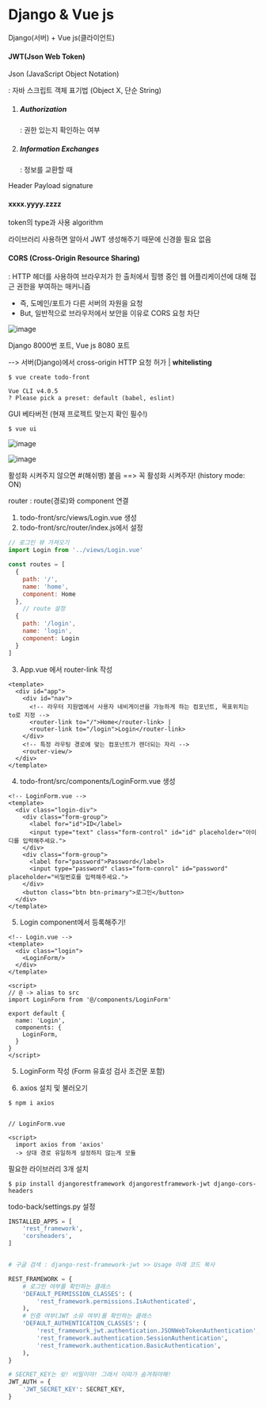 # Django & Vue js

Django(서버) + Vue js(클라이언트)

#### JWT(Json Web Token)

Json (JavaScript Object Notation)

: 자바 스크립트 객체 표기법 (Object X, 단순 String)



1. ##### Authorization

   : 권한 있는지 확인하는 여부

2. ##### Information Exchanges

   : 정보를 교환할 때



Header Payload signature

####    xxxx.yyyy.zzzz

token의 type과 사용 algorithm



라이브러리 사용하면 알아서 JWT 생성해주기 때문에 신경쓸 필요 없음



#### CORS (Cross-Origin Resource Sharing)

: HTTP 헤더를 사용하여 브라우저가 한 출처에서 힐행 중인 웹 어플리케이션에 대해 접근 권한을 부여하는 매커니즘

- 즉, 도메인/포트가 다른 서버의 자원을 요청
- But, 일반적으로 브라우저에서 보안을 이유로 CORS 요청 차단

![image](https://user-images.githubusercontent.com/22102664/69018473-ffb35d00-09ef-11ea-91d6-5861ceed060e.png)



Django 8000번 포트, Vue js 8080 포트

--> 서버(Django)에서 cross-origin HTTP 요청 허가 | **whitelisting**







```text
$ vue create todo-front

Vue CLI v4.0.5
? Please pick a preset: default (babel, eslint)
```



GUI 베타버전 (현재 프로젝트 맞는지 확인 필수!)

```text
$ vue ui
```

![image](https://user-images.githubusercontent.com/22102664/69021739-33947f80-09fc-11ea-9cd0-7faeda249ce2.png)



![image](https://user-images.githubusercontent.com/22102664/69021818-76565780-09fc-11ea-849c-6213d6719bd9.png)

활성화 시켜주지 않으면 #(해쉬뱅) 붙음 ==> 꼭 활성화 시켜주자! (history mode: ON)



router : route(경로)와 component 연결



1. todo-front/src/views/Login.vue 생성
2. todo-front/src/router/index.js에서 설정

```js
// 로그인 뷰 가져오기
import Login from '../views/Login.vue'

const routes = [
  {
    path: '/',
    name: 'home',
    component: Home
  },
    // route 설정
  {
    path: '/login',
    name: 'login',
    component: Login
  }
]
```

3. App.vue 에서 router-link 작성

```vue
<template>
  <div id="app">
    <div id="nav">
      <!-- 라우터 지원앱에서 사용자 네비게이션을 가능하게 하는 컴포넌트, 목표위치는 to로 지정 -->
      <router-link to="/">Home</router-link> |
      <router-link to="/login">Login</router-link>
    </div>
    <!-- 특정 라우팅 경로에 맞는 컴포넌트가 렌더되는 자리 -->
    <router-view/>
  </div>
</template>
```

4. todo-front/src/components/LoginForm.vue 생성

```vue
<!-- LoginForm.vue -->
<template>
  <div class="login-div">
    <div class="form-group">
      <label for="id">ID</label>
      <input type="text" class="form-control" id="id" placeholder="아이디를 입력해주세요.">
    </div>
    <div class="form-group">
      <label for="password">Password</label>
      <input type="password" class="form-conrol" id="password" placeholder="비밀번호를 입력해주세요.">
    </div>
    <button class="btn btn-primary">로그인</button>
  </div>
</template>
```

5. Login component에서 등록해주기!

```vue
<!-- Login.vue -->
<template>
  <div class="login">
    <LoginForm/>
  </div>
</template>

<script>
// @ -> alias to src
import LoginForm from '@/components/LoginForm'

export default {
  name: 'Login',
  components: {
    LoginForm,
  }
}
</script>
```



5. LoginForm 작성 (Form 유효성 검사 조건문 포함)



6. axios 설치 및 불러오기

```text
$ npm i axios


// LoginForm.vue

<script>
  import axios from 'axios'
  -> 상대 경로 유일하게 설정하지 않는게 모듈
```



필요한 라이브러리 3개 설치

```text
$ pip install djangorestframework djangorestframework-jwt django-cors-headers
```



todo-back/settings.py 설정

```python
INSTALLED_APPS = [
    'rest_framework',
    'corsheaders',
]


# 구글 검색 : django-rest-framework-jwt >> Usage 아래 코드 복사

REST_FRAMEWORK = {
    # 로그인 여부를 확인하는 클래스
    'DEFAULT_PERMISSION_CLASSES': (
        'rest_framework.permissions.IsAuthenticated',
    ),
    # 인증 여부(JWT 소유 여부)를 확인하는 클래스
    'DEFAULT_AUTHENTICATION_CLASSES': (
        'rest_framework_jwt.authentication.JSONWebTokenAuthentication',
        'rest_framework.authentication.SessionAuthentication',
        'rest_framework.authentication.BasicAuthentication',
    ),
}

# SECRET_KEY는 쉿! 비밀이야! 그래서 이따가 숨겨줘야해!
JWT_AUTH = {
    'JWT_SECRET_KEY': SECRET_KEY,
}
```









